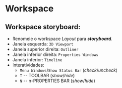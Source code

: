# Workspace

## Workspace storyboard: 
- Renomeie o workspace *Layout* para ***storyboard***.
- Janela esquerda: `3D Viewport`
- Janela superior direita: `Outliner`
- Janela inferior direita: `Properties Windows`
- Janela inferior: `Timeline`
- Interatividades:
    - `Menu Windows`/`Show Status Bar` (*check*/*uncheck*)
    - `T`  -- TOOLBAR (*show*/*hide*)
    - `N`  -- n-PROPERTIES BAR (*show*/*hide*)
